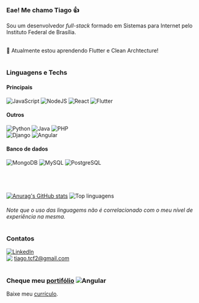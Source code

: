 ### Eae! Me chamo Tiago 👍

Sou um desenvolvedor *full-stack* formado em Sistemas para Internet pelo Instituto Federal de Brasília.
<br>
<br>
  
📖 Atualmente estou aprendendo Flutter e Clean Archtecture!
<br>
  
<h1></h1>

### Linguagens e Techs
#### Principais
![JavaScript](https://img.shields.io/badge/JavaScript-F7DF1E?logo=javascript&logoColor=black&style=for-the-badge)
![NodeJS](https://img.shields.io/badge/NodeJS-339933?logo=node.js&logoColor=white&style=for-the-badge)
![React](https://img.shields.io/badge/React-61DAFB?logo=react&logoColor=white&style=for-the-badge)
![Flutter](https://img.shields.io/badge/Flutter-02569B?logo=flutter&logoColor=white&style=for-the-badge)

#### Outros
![Python](https://img.shields.io/badge/Python-3776AB?logo=python&logoColor=white&style=for-the-badge)
![Java](https://img.shields.io/badge/Java-007396?logo=java&logoColor=white&style=for-the-badge)
![PHP](https://img.shields.io/badge/PHP-777BB4?logo=php&logoColor=white&style=for-the-badge)\
![Django](https://img.shields.io/badge/Django-092E20?logo=django&logoColor=white&style=for-the-badge)
![Angular](https://img.shields.io/badge/Angular-DD0031?logo=angular&logoColor=white&style=for-the-badge)

#### Banco de dados
![MongoDB](https://img.shields.io/badge/MongoDB-47A248?logo=mongodb&logoColor=white&style=for-the-badge)
![MySQL](https://img.shields.io/badge/MySQL-4479A1?logo=mysql&logoColor=white&style=for-the-badge)
![PostgreSQL](https://img.shields.io/badge/PostgreSQL-4169E1?logo=postgresql&logoColor=white&style=for-the-badge)

<h1></h1>
<br>

[![Anurag's GitHub stats](https://github-readme-stats.vercel.app/api?username=tiagocf2)](https://github.com/anuraghazra/github-readme-stats)
![Top linguagens](https://github-readme-stats.vercel.app/api/top-langs/?username=tiagocf2&layout=compact)
###### _Note que o uso das linguagems não é correlacionado com o meu nível de experiência na mesma._
  
<h1></h1>
  
### Contatos
[![LinkedIn](https://img.shields.io/badge/LinkedIn-0A66C2?logo=linkedin&logoColor=white&style=for-the-badge)](https://www.linkedin.com/in/tcf2 "Meu perfil no Linkedin ☻")  
<img src="https://img.shields.io/badge/Gmail-EA4335?logo=gmail&logoColor=white&style=for-the-badge" align="top" /> tiago.tcf2@gmail.com  
  
<h1></h1>
 
### Cheque meu [portifólio](https://tiagocf2.github.io/) ![Angular](https://img.shields.io/badge/Em%20Desenvolvimento-important?logoColor=white&style=flat)

Baixe meu [currículo](https://github.com/Tiagocf2/Tiagocf2/raw/main/CV-Tiago-Civatti-Frausino.pdf).  

